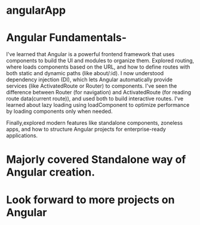 # angularApp

# Angular Fundamentals-
  I've learned that Angular is a powerful frontend framework that uses components to build the UI and modules to organize them. Explored routing, where <router-outlet> loads components based on the URL, and how to define routes with both static and dynamic paths (like about/:id). I now understood dependency injection (DI), which lets Angular automatically provide services (like ActivatedRoute or Router) to components. I've seen the difference between Router (for navigation) and ActivatedRoute (for reading route data(current route)), and used both to build interactive routes. I've learned about lazy loading using loadComponent to optimize performance by loading components only when needed. 

  Finally,explored modern features like standalone components, zoneless apps, and how to structure Angular projects for enterprise-ready applications.

# Majorly covered Standalone way of Angular creation.

# Look forward to more projects on Angular
